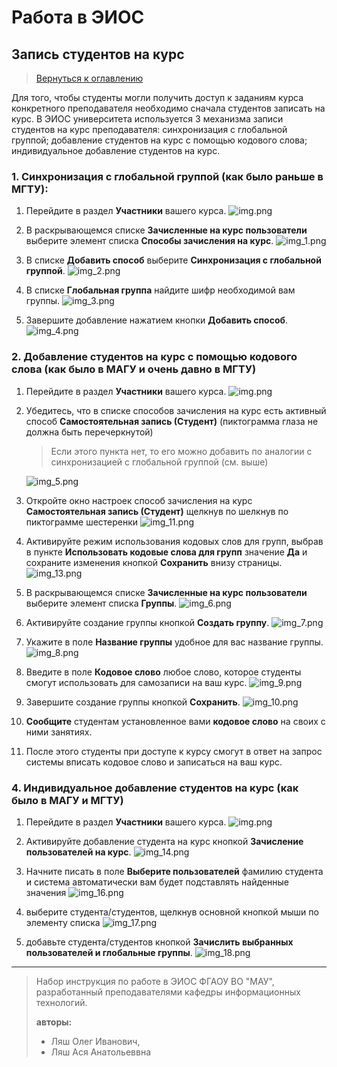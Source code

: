 # Работа в ЭИОС 

## Запись студентов на курс

> [Вернуться к оглавлению](../index.md)

Для того, чтобы студенты могли получить доступ к заданиям курса конкретного преподавателя необходимо сначала студентов записать на курс. В ЭИОС университета используется 3 механизма записи студентов на курс преподавателя: синхронизация с глобальной группой; добавление студентов на курс с помощью кодового слова; индивидуальное добавление студентов на курс.

### 1. **Синхронизация с глобальной группой** (как было раньше в МГТУ):
1. Перейдите в раздел **Участники** вашего курса.
![img.png](img.png)

2. В раскрывающемся списке **Зачисленные на курс пользователи** выберите элемент списка **Способы зачисления на курс**.
![img_1.png](img_1.png)

3. В списке **Добавить способ** выберите **Синхронизация с глобальной группой**.
![img_2.png](img_2.png)

4. В списке **Глобальная группа** найдите шифр необходимой вам группы. 
![img_3.png](img_3.png)

5. Завершите добавление нажатием кнопки **Добавить способ**.
![img_4.png](img_4.png)

### 2. **Добавление студентов на курс с помощью кодового слова** (как было в МАГУ и очень давно в МГТУ)
1. Перейдите в раздел **Участники** вашего курса.
![img.png](img.png)

2. Убедитесь, что в списке способов зачисления на курс есть активный способ **Самостоятельная запись (Студент)** (пиктограмма глаза не должна быть перечеркнутой)
   > Если этого пункта нет, то его можно добавить по аналогии с синхронизацией с глобальной группой (см. выше) 

   ![img_5.png](img_5.png)

3. Откройте окно настроек способ зачисления на курс **Самостоятельная запись (Студент)** щелкнув по шелкнув по пиктограмме шестеренки
![img_11.png](img_11.png)

4. Активируйте режим использования кодовых слов для групп, выбрав в пункте **Использовать кодовые слова для групп** значение **Да** и сохраните изменения кнопкой **Сохранить** внизу страницы. 
![img_13.png](img_13.png)

5. В раскрывающемся списке **Зачисленные на курс пользователи** выберите элемент списка **Группы**.
![img_6.png](img_6.png)

6. Активируйте создание группы кнопкой **Создать группу**.
![img_7.png](img_7.png)

7. Укажите в поле **Название группы** удобное для вас название группы.
![img_8.png](img_8.png)

8. Введите в поле **Кодовое слово** любое слово, которое студенты смогут использовать для самозаписи на ваш курс.
![img_9.png](img_9.png)

9. Завершите создание группы кнопкой **Сохранить**.
![img_10.png](img_10.png)

10. **Сообщите** студентам установленное вами **кодовое слово** на своих с ними занятиях.

11. После этого студенты при доступе к курсу смогут в ответ на запрос системы вписать кодовое слово и записаться на ваш курс.

### 4. **Индивидуальное добавление студентов на курс** (как было в МАГУ и  МГТУ)
1. Перейдите в раздел **Участники** вашего курса.
![img.png](img.png)

2. Активируйте добавление студента на курс кнопкой **Зачисление пользователей на курс**.
![img_14.png](img_14.png)

3. Начните писать в поле  **Выберите пользователей** фамилию студента и система автоматически вам будет подставлять найденные значения
![img_16.png](img_16.png)

4. выберите студента/студентов, щелкнув основной кнопкой мыши по элементу списка
![img_17.png](img_17.png)

5. добавьте студента/студентов кнопкой **Зачислить выбранных пользователей и глобальные группы**.
![img_18.png](img_18.png)

---

> Набор инструкция по работе в ЭИОС ФГАОУ ВО "МАУ", разработанный преподавателями кафедры информационных технологий.
> 
> **авторы:** 
>   - Ляш Олег Иванович, 
>   - Ляш Ася Анатольеввна